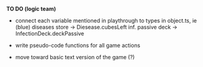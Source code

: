 **TO DO (logic team)**

- connect each variable mentioned in playthrough to types in object.ts, ie
     (blue) diseases store    ->    Diesease.cubesLeft
     inf. passive deck        ->    InfectionDeck.deckPassive

- write pseudo-code functions for all game actions

- move toward basic text version of the game (?)
